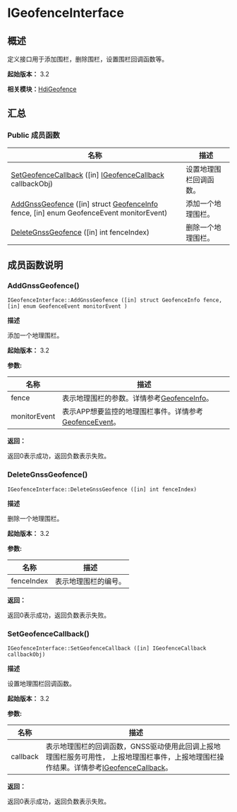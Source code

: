 # IGeofenceInterface


## 概述

定义接口用于添加围栏，删除围栏，设置围栏回调函数等。

**起始版本：** 3.2

**相关模块：**[HdiGeofence](_hdi_geofence.md)


## 汇总


### Public 成员函数

| 名称 | 描述 | 
| -------- | -------- |
| [SetGeofenceCallback](#setgeofencecallback) ([in] [IGeofenceCallback](interface_i_geofence_callback.md) callbackObj) | 设置地理围栏回调函数。 | 
| [AddGnssGeofence](#addgnssgeofence) ([in] struct [GeofenceInfo](_geofence_info.md) fence, [in] enum GeofenceEvent monitorEvent) | 添加一个地理围栏。 | 
| [DeleteGnssGeofence](#deletegnssgeofence) ([in] int fenceIndex) | 删除一个地理围栏。 | 


## 成员函数说明


### AddGnssGeofence()

```
IGeofenceInterface::AddGnssGeofence ([in] struct GeofenceInfo fence, [in] enum GeofenceEvent monitorEvent )
```

**描述**

添加一个地理围栏。

**起始版本：** 3.2

**参数:**

| 名称 | 描述 | 
| -------- | -------- |
| fence | 表示地理围栏的参数。详情参考[GeofenceInfo](_geofence_info.md)。 | 
| monitorEvent | 表示APP想要监控的地理围栏事件。详情参考[GeofenceEvent](_hdi_geofence.md#geofenceevent)。 | 

**返回：**

返回0表示成功，返回负数表示失败。


### DeleteGnssGeofence()

```
IGeofenceInterface::DeleteGnssGeofence ([in] int fenceIndex)
```

**描述**

删除一个地理围栏。

**起始版本：** 3.2

**参数:**

| 名称 | 描述 | 
| -------- | -------- |
| fenceIndex | 表示地理围栏的编号。 | 

**返回：**

返回0表示成功，返回负数表示失败。


### SetGeofenceCallback()

```
IGeofenceInterface::SetGeofenceCallback ([in] IGeofenceCallback callbackObj)
```

**描述**

设置地理围栏回调函数。

**起始版本：** 3.2

**参数:**

| 名称 | 描述 | 
| -------- | -------- |
| callback | 表示地理围栏的回调函数，GNSS驱动使用此回调上报地理围栏服务可用性， 上报地理围栏事件，上报地理围栏操作结果。详情参考[IGeofenceCallback](interface_i_geofence_callback.md)。 | 

**返回：**

返回0表示成功，返回负数表示失败。
